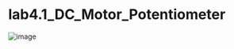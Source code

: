 # lab4.1_DC_Motor_Potentiometer

![image](https://user-images.githubusercontent.com/33184844/112453950-6bf54d80-8d15-11eb-9625-eeb3f5608ff6.png)

